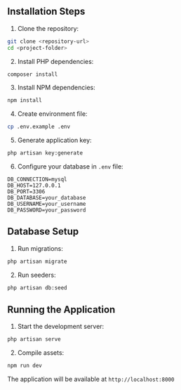 
## Installation Steps

1. Clone the repository:
```bash
git clone <repository-url>
cd <project-folder>
```

2. Install PHP dependencies:
```bash
composer install
```

3. Install NPM dependencies:
```bash
npm install
```

4. Create environment file:
```bash
cp .env.example .env
```

5. Generate application key:
```bash
php artisan key:generate
```

6. Configure your database in `.env` file:
```
DB_CONNECTION=mysql
DB_HOST=127.0.0.1
DB_PORT=3306
DB_DATABASE=your_database
DB_USERNAME=your_username
DB_PASSWORD=your_password
```

## Database Setup

1. Run migrations:
```bash
php artisan migrate
```

2. Run seeders:
```bash
php artisan db:seed
```

## Running the Application

1. Start the development server:
```bash
php artisan serve
```

2. Compile assets:
```bash
npm run dev
```

The application will be available at `http://localhost:8000`